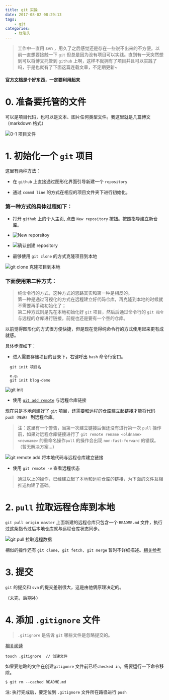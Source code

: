 ```yaml
---
title: git 实操
date: 2017-08-02 08:29:13
tags:
    - git
categories:
    - 烂笔头
---
```



> 工作中一直用 svn ，用久了之后感觉还是存在一些说不出来的不方便。以前一直想要接触一下 `git` 但总是因为没有项目可以实践。直到有一天突然想到可以将博文托管到 `github` 上啊，这样不就拥有了项目并且可以实践了吗，于是也就有了下面这篇连载文章，不定期更新~

<!--more-->

#### **[官方文档](https://help.github.com/)是个好东西，一定要利用起来**

# **0. 准备要托管的文件**

可以是项目代码，也可以是文本、图片任何类型文件。我这里就是几篇博文（markdown 格式）

![0-1 项目文件](http://myblog-static.oss-cn-beijing.aliyuncs.com/post-imgs/git%E5%AE%9E%E6%93%8D/0-1%20%E9%A1%B9%E7%9B%AE%E6%96%87%E4%BB%B6.png)

# **1. 初始化一个 `git` 项目**

这里有两种方法：

  - 在 `github` 上直接通过图形化界面引导新建一个 `repository`

  - 通过 `commd line` 的方式在相应的项目文件夹下进行初始化。


### **第一种方式的具体过程如下：**

  - 打开 `github` 上的个人主页, 点击 `New repository` 按钮。按照指导建立新仓库。

  - ![New reporsitoy](http://myblog-static.oss-cn-beijing.aliyuncs.com/post-imgs/git%E5%AE%9E%E6%93%8D/1-%201%20%E5%88%9D%E5%A7%8B%E5%8C%96%20git%20%E9%A1%B9%E7%9B%AE.png)

  - ![确认创建 repository](http://myblog-static.oss-cn-beijing.aliyuncs.com/post-imgs/git%E5%AE%9E%E6%93%8D/1-%202%20%E5%88%9B%E5%BB%BA%20reposito.png)

  - 最够使用 `git clone` 的方式克隆项目到本地

  ![git clone 克隆项目到本地](http://myblog-static.oss-cn-beijing.aliyuncs.com/post-imgs/git%E5%AE%9E%E6%93%8D/1%20-3%20git%20clone.png?x-oss-process=style/blogImg-watermark)


### **下面使用第二种方式：**

  >纯命令行的方式，这种方式的思路其实和第一种是相反的。<br/>
  第一种是通过可视化的方式在远程建立好代码仓库，再克隆到本地的时候就不需要再手动初始化了；<br/>
  第二种方式则是先在本地初始化好 `git` 项目，然后后通过命令行的 `git 指令` 与远程的仓库进行链接，前提也还是要有一个空的仓库。

  以前觉得图形化的方式很方便快捷，但是现在觉得纯命令行的方式使用起来更有成就感。

  具体步骤如下：

  - 进入需要存储项目的目录下，右键呼出 `bash` 命令行窗口。

  ```
    git init 项目名

    e.g.
    git init blog-demo
  ```

  ![git init](http://myblog-static.oss-cn-beijing.aliyuncs.com/post-imgs/git%E5%AE%9E%E6%93%8D/1-4%20git%20init.png?x-oss-process=style/blogImg-watermark)

- 使用 [`git add remote`](https://help.github.com/articles/adding-a-remote/) 与远程仓库链接

现在只是本地创建好了 `git` 项目，还需要和远程的仓库建立起链接才能将代码 `push（推送）` 到远程仓库。

> 注：这里有一个警告，当第一次建立链接后但还没有进行第一次 `pull` 操作前，如果对远程仓库链接进行了 `git remote rename <oldname> <newname>` 的重命名操作`pull` 的操作会出现 `non-fast-forward` 的错误。（暂无解决方案...）



![git remote add 将本地代码与远程仓库建立链接](http://myblog-static.oss-cn-beijing.aliyuncs.com/post-imgs/git%E5%AE%9E%E6%93%8D/1-5%20git%20remote.png?x-oss-process=style/blogImg-watermark)

- 使用 `git remote -v` 查看远程状态

> 通过以上的操作，已经建立起了本地和远程仓库的链接，为下面的文件互相推送构建了基础。

# **2. `pull` 拉取远程仓库到本地**

`git pull origin master` 上面新建的远程仓库只包含一个 `README.md` 文件，执行过这条指令过后本地仓库就与远程仓库状态同步。

![git pull 拉取远程数据](http://myblog-static.oss-cn-beijing.aliyuncs.com/post-imgs/git%E5%AE%9E%E6%93%8D/2%20-%201%20git%20pull.png?x-oss-process=style/blogImg-watermark)

相似的操作还有 `git clone, git fetch, git merge` 暂时不详细描述。[相关参考](https://help.github.com/articles/fetching-a-remote/)

# **3. 提交**

`git` 的提交和 `svn` 的提交差别很大，这是由他俩原理决定的。

（未完，后期补）

# **4. 添加 `.gitignore` 文件**

> `.gitignore` 是告诉 `git` 哪些文件是忽略提交的。



[相关阅读](https://help.github.com/articles/ignoring-files/)

```
touch .gitignore  // 创建文件
```

如果要忽略的文件在创建`gitigonre` 文件前已经`checked in`，需要运行一下命令移除。

`$ git rm --cached README.md`

注: 执行完成后，要定位到 `.gitignore` 文件所在路径进行 `push`















